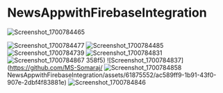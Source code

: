 # NewsAppwithFirebaseIntegration
![Screenshot_1700784465](https://github.com/MS-Somaraj/NewsAppwithFirebaseIntegration/assets/61875552/ec13ad63-0012-488e-bda2-37eb737cda89)

![Screenshot_1700784477](https://github.com/MS-Somaraj/NewsAppwithFirebaseIntegration/assets/61875552/c518580e-95ce-41b5-ad5c-de50d903c355)
![Screenshot_1700784485](https://github.com/MS-Somaraj/NewsAppwithFirebaseIntegration/assets/61875552/86dfd3fa-3391-4bc2-b7d9-d98840c715bc)
![Screenshot_1700784739](https://github.com/MS-Somaraj/NewsAppwithFirebaseIntegration/assets/61875552/87c1a6e8-9b4e-491d-852f-8ece0dd37819)
![Screenshot_1700784831](https://github.com/MS-Somaraj/NewsAppwithFirebaseIntegration/assets/61875552/f59f5756-001a-441f-ba61-6c21d3a)
![Screenshot_1700784867](https://github.com/MS-Somaraj/NewsAppwithFirebaseIntegration/assets/61875552/d9bb9942-af66-4325-90d4-cb90a7ce3d3d)
358f5)
![Screenshot_1700784837](https://github.com/MS-Somaraj/
![Screenshot_1700784858](https://github.com/MS-Somaraj/NewsAppwithFirebaseIntegration/assets/61875552/e97d4e2f-bc97-483d-9056-3976795847b4)
NewsAppwithFirebaseIntegration/assets/61875552/ac589ff9-1b91-43f0-907e-2dbf4f83881e)
![Screenshot_1700784846](https://github.com/MS-Somaraj/NewsAppwithFirebaseIntegration/assets/61875552/4943dc11-d31b-41da-8ba4-688e51e6b005)
